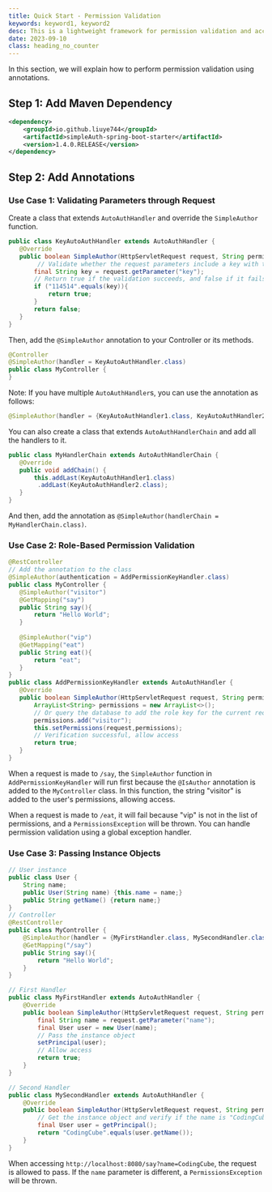 ```yaml
---
title: Quick Start - Permission Validation
keywords: keyword1, keyword2
desc: This is a lightweight framework for permission validation and access control based on SpringBoot. It is suitable for lightweight and progressive projects.
date: 2023-09-10
class: heading_no_counter
---
```


In this section, we will explain how to perform permission validation using annotations.

## Step 1: Add Maven Dependency
```xml
<dependency>
    <groupId>io.github.liuye744</groupId>
    <artifactId>simpleAuth-spring-boot-starter</artifactId>
    <version>1.4.0.RELEASE</version>
</dependency>
```

## Step 2: Add Annotations

### Use Case 1: Validating Parameters through Request

Create a class that extends `AutoAuthHandler` and override the `SimpleAuthor` function.

```java
public class KeyAutoAuthHandler extends AutoAuthHandler {
   @Override
   public boolean SimpleAuthor(HttpServletRequest request, String permission) {
        // Validate whether the request parameters include a key with the value "114514".
       final String key = request.getParameter("key");
       // Return true if the validation succeeds, and false if it fails, which will throw a PermissionsException.
       if ("114514".equals(key)){
           return true;
       }
       return false;
   }
}
```

Then, add the `@SimpleAuthor` annotation to your Controller or its methods.

```java
@Controller
@SimpleAuthor(handler = KeyAutoAuthHandler.class)
public class MyController {
}
```

Note: If you have multiple `AutoAuthHandler`s, you can use the annotation as follows:

```java
@SimpleAuthor(handler = {KeyAutoAuthHandler1.class, KeyAutoAuthHandler2.class})
```

You can also create a class that extends `AutoAuthHandlerChain` and add all the handlers to it.

```java
public class MyHandlerChain extends AutoAuthHandlerChain {
   @Override
   public void addChain() {
       this.addLast(KeyAutoAuthHandler1.class)
        .addLast(KeyAutoAuthHandler2.class);
   }
}
```

And then, add the annotation as `@SimpleAuthor(handlerChain = MyHandlerChain.class)`.

### Use Case 2: Role-Based Permission Validation

```java
@RestController
// Add the annotation to the class
@SimpleAuthor(authentication = AddPermissionKeyHandler.class)
public class MyController {
   @SimpleAuthor("visitor")
   @GetMapping("say")
   public String say(){
       return "Hello World";
   }
   
   @SimpleAuthor("vip")
   @GetMapping("eat")
   public String eat(){
       return "eat";
   }
}
public class AddPermissionKeyHandler extends AutoAuthHandler {
   @Override
   public boolean SimpleAuthor(HttpServletRequest request, String permission) {
       ArrayList<String> permissions = new ArrayList<>();
       // Or query the database to add the role key for the current request
       permissions.add("visitor");
       this.setPermissions(request,permissions);
       // Verification successful, allow access
       return true;
   }
}
```

When a request is made to `/say`, the `SimpleAuthor` function in `AddPermissionKeyHandler` will run first because the `@IsAuthor` annotation is added to the `MyController` class. In this function, the string "visitor" is added to the user's permissions, allowing access.

When a request is made to `/eat`, it will fail because "vip" is not in the list of permissions, and a `PermissionsException` will be thrown. You can handle permission validation using a global exception handler.

### Use Case 3: Passing Instance Objects

```java
// User instance
public class User {
    String name;
    public User(String name) {this.name = name;}
    public String getName() {return name;}
}
// Controller
@RestController
public class MyController {
    @SimpleAuthor(handler = {MyFirstHandler.class, MySecondHandler.class})
    @GetMapping("/say")
    public String say(){
        return "Hello World";
    }
}

// First Handler
public class MyFirstHandler extends AutoAuthHandler {
    @Override
    public boolean SimpleAuthor(HttpServletRequest request, String permission) {
        final String name = request.getParameter("name");
        final User user = new User(name);
        // Pass the instance object
        setPrincipal(user);
        // Allow access
        return true;
    }
}

// Second Handler
public class MySecondHandler extends AutoAuthHandler {
    @Override
    public boolean SimpleAuthor(HttpServletRequest request, String permission) {
        // Get the instance object and verify if the name is "CodingCube"
        final User user = getPrincipal();
        return "CodingCube".equals(user.getName());
    }
}
```

When accessing `http://localhost:8080/say?name=CodingCube`, the request is allowed to pass. If the `name` parameter is different, a `PermissionsException` will be thrown.